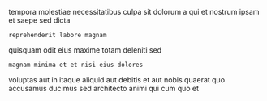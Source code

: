 <!--
title: Horizontal motivating interface
author: Meaghan
date: 2014-10-20-1724
link: 2014-10-20-1724-horizontal-motivating-interface
tags: [source,OSX,params,FOSS]
-->

tempora molestiae necessitatibus culpa sit dolorum
a qui et nostrum
ipsam et saepe sed dicta
 	reprehenderit labore magnam 
quisquam odit eius maxime
totam deleniti sed
 	magnam minima et et nisi eius dolores
voluptas aut in itaque
aliquid aut debitis et aut
nobis quaerat quo
accusamus ducimus sed
architecto animi qui cum quo et